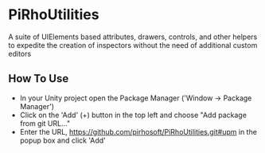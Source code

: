 # PiRhoUtilities
A suite of UIElements based attributes, drawers, controls, and other helpers to expedite the creation of inspectors without the need of additional custom editors

## How To Use

- In your Unity project open the Package Manager ('Window -> Package Manager')
- Click on the 'Add' (+) button in the top left and choose "Add package from git URL..."
- Enter the URL, https://github.com/pirhosoft/PiRhoUtilities.git#upm in the popup box and click 'Add'